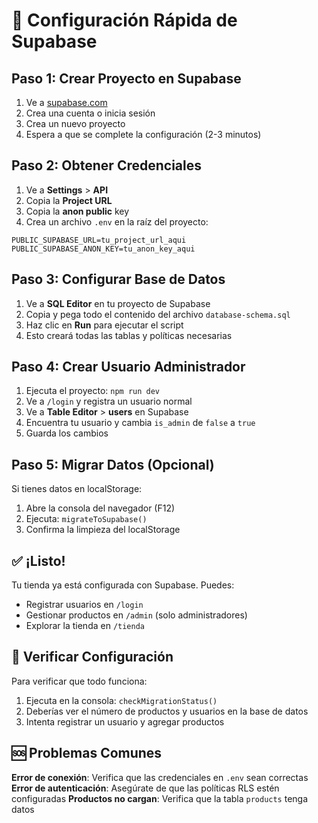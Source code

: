 # 🚀 Configuración Rápida de Supabase

## Paso 1: Crear Proyecto en Supabase

1. Ve a [supabase.com](https://supabase.com)
2. Crea una cuenta o inicia sesión
3. Crea un nuevo proyecto
4. Espera a que se complete la configuración (2-3 minutos)

## Paso 2: Obtener Credenciales

1. Ve a **Settings** > **API**
2. Copia la **Project URL**
3. Copia la **anon public** key
4. Crea un archivo `.env` en la raíz del proyecto:

```env
PUBLIC_SUPABASE_URL=tu_project_url_aqui
PUBLIC_SUPABASE_ANON_KEY=tu_anon_key_aqui
```

## Paso 3: Configurar Base de Datos

1. Ve a **SQL Editor** en tu proyecto de Supabase
2. Copia y pega todo el contenido del archivo `database-schema.sql`
3. Haz clic en **Run** para ejecutar el script
4. Esto creará todas las tablas y políticas necesarias

## Paso 4: Crear Usuario Administrador

1. Ejecuta el proyecto: `npm run dev`
2. Ve a `/login` y registra un usuario normal
3. Ve a **Table Editor** > **users** en Supabase
4. Encuentra tu usuario y cambia `is_admin` de `false` a `true`
5. Guarda los cambios

## Paso 5: Migrar Datos (Opcional)

Si tienes datos en localStorage:

1. Abre la consola del navegador (F12)
2. Ejecuta: `migrateToSupabase()`
3. Confirma la limpieza del localStorage

## ✅ ¡Listo!

Tu tienda ya está configurada con Supabase. Puedes:
- Registrar usuarios en `/login`
- Gestionar productos en `/admin` (solo administradores)
- Explorar la tienda en `/tienda`

## 🔧 Verificar Configuración

Para verificar que todo funciona:

1. Ejecuta en la consola: `checkMigrationStatus()`
2. Deberías ver el número de productos y usuarios en la base de datos
3. Intenta registrar un usuario y agregar productos

## 🆘 Problemas Comunes

**Error de conexión**: Verifica que las credenciales en `.env` sean correctas
**Error de autenticación**: Asegúrate de que las políticas RLS estén configuradas
**Productos no cargan**: Verifica que la tabla `products` tenga datos
